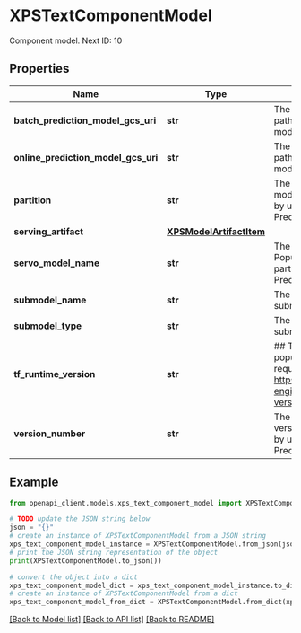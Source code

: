 # XPSTextComponentModel

Component model. Next ID: 10

## Properties

Name | Type | Description | Notes
------------ | ------------- | ------------- | -------------
**batch_prediction_model_gcs_uri** | **str** | The Cloud Storage resource path to hold batch prediction model. | [optional] 
**online_prediction_model_gcs_uri** | **str** | The Cloud Storage resource path to hold online prediction model. | [optional] 
**partition** | **str** | The partition where the model is deployed. Populated by uCAIP BE as part of online PredictRequest. | [optional] 
**serving_artifact** | [**XPSModelArtifactItem**](XPSModelArtifactItem.md) |  | [optional] 
**servo_model_name** | **str** | The name of servo model. Populated by uCAIP BE as part of online PredictRequest. | [optional] 
**submodel_name** | **str** | The name of the trained NL submodel. | [optional] 
**submodel_type** | **str** | The type of trained NL submodel | [optional] 
**tf_runtime_version** | **str** | ## The fields below are only populated under uCAIP request scope. https://cloud.google.com/ml-engine/docs/runtime-version-list | [optional] 
**version_number** | **str** | The servomatic model version number. Populated by uCAIP BE as part of online PredictRequest. | [optional] 

## Example

```python
from openapi_client.models.xps_text_component_model import XPSTextComponentModel

# TODO update the JSON string below
json = "{}"
# create an instance of XPSTextComponentModel from a JSON string
xps_text_component_model_instance = XPSTextComponentModel.from_json(json)
# print the JSON string representation of the object
print(XPSTextComponentModel.to_json())

# convert the object into a dict
xps_text_component_model_dict = xps_text_component_model_instance.to_dict()
# create an instance of XPSTextComponentModel from a dict
xps_text_component_model_from_dict = XPSTextComponentModel.from_dict(xps_text_component_model_dict)
```
[[Back to Model list]](../README.md#documentation-for-models) [[Back to API list]](../README.md#documentation-for-api-endpoints) [[Back to README]](../README.md)


